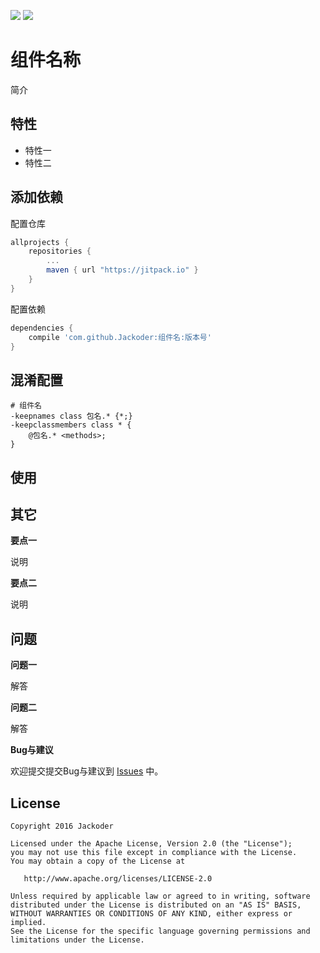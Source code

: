 [![](https://jitpack.io/v/Jackoder/method-bridge.svg)](https://jitpack.io/#Jackoder/method-bridge)
[![](https://travis-ci.org/Jackoder/method-bridge.svg?branch=master)](https://travis-ci.org/Jackoder/method-bridge.svg?branch=master)

# 组件名称
简介

特性
-------

* 特性一
* 特性二

添加依赖
-------
 
配置仓库
```gradle
allprojects {
    repositories {
        ...
        maven { url "https://jitpack.io" }
    }
}
```

配置依赖
```gradle
dependencies {
    compile 'com.github.Jackoder:组件名:版本号'
}
```

混淆配置
-------

```proguard
# 组件名
-keepnames class 包名.* {*;}
-keepclassmembers class * {
    @包名.* <methods>;
}
```

使用
-------

其它
-------

**要点一**

说明

**要点二**

说明

问题
-------

**问题一**

解答

**问题二**

解答

**Bug与建议**

欢迎提交提交Bug与建议到 [Issues](https://github.com/Jackoder/ProjectTemplate/issues) 中。

License
-------

    Copyright 2016 Jackoder

    Licensed under the Apache License, Version 2.0 (the "License");
    you may not use this file except in compliance with the License.
    You may obtain a copy of the License at

       http://www.apache.org/licenses/LICENSE-2.0

    Unless required by applicable law or agreed to in writing, software
    distributed under the License is distributed on an "AS IS" BASIS,
    WITHOUT WARRANTIES OR CONDITIONS OF ANY KIND, either express or implied.
    See the License for the specific language governing permissions and
    limitations under the License.
